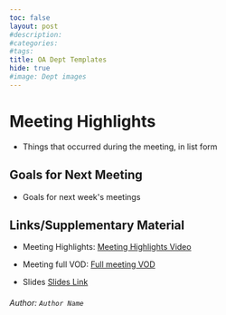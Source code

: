 ```yaml
---
toc: false
layout: post
#description:
#categories:
#tags: 
title: OA Dept Templates
hide: true
#image: Dept images
---
```


# Meeting Highlights

- Things that occurred during the meeting, in list form

## Goals for Next Meeting
- Goals for next week's meetings

## Links/Supplementary Material
- Meeting Highlights: [Meeting Highlights Video](https://www.youtube.com/watch?v=YOUTUBE_VIDEO_ID_HERE)

- Meeting full VOD: [Full meeting VOD](https://www.youtube.com/watch?v=YOUTUBE_VIDEO_ID_HERE)

- Slides [Slides Link](https://google.com)


###### Author: `Author Name`